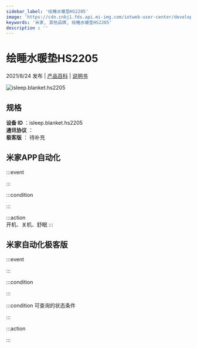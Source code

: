 ```yaml
---
sidebar_label: '绘睡水暖垫HS2205'
image: 'https://cdn.cnbj1.fds.api.mi-img.com/iotweb-user-center/developer_1679047957309u1CscDh7.png?GalaxyAccessKeyId=AKVGLQWBOVIRQ3XLEW&Expires=9223372036854775807&Signature=3UpYddklnGZFVg7w2761SNy77Yo='
keywords: '米家, 其他品牌, 绘睡水暖垫HS2205'
description : ''
---
```

# 绘睡水暖垫HS2205

2021/8/24 发布 | [产品百科](https://home.mi.com/webapp/content/baike/product/index.html?model=isleep.blanket.hs2205/) | [说明书](https://home.mi.com/views/introduction.html?model=isleep.blanket.hs2205&region=cn)

![isleep.blanket.hs2205](https://cdn.cnbj1.fds.api.mi-img.com/iotweb-user-center/developer_1679047957309u1CscDh7.png?GalaxyAccessKeyId=AKVGLQWBOVIRQ3XLEW&Expires=9223372036854775807&Signature=3UpYddklnGZFVg7w2761SNy77Yo=)

## 规格  
> 
**设备 ID** ：isleep.blanket.hs2205  
**通讯协议** ：  
**极客版**  ： 待补充 


## 米家APP自动化  

:::event  

:::

:::condition  

:::

:::action   
开机、关机、舒眠
:::

## 米家自动化极客版  

:::event  

:::

:::condition  

:::

:::condition 可查询的状态条件  

:::

:::action  

:::

        
